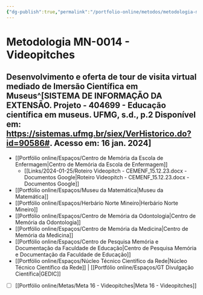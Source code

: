 ```yaml
---
{"dg-publish":true,"permalink":"/portfolio-online/metodos/metodologia-mn-0014-videopitches/","tags":["💼/🎯/🛠️"],"created":"2024-02-05T11:59:49.070-03:00","updated":"2024-02-05T11:37:13.272-03:00"}
---
```



# Metodologia MN-0014 - Videopitches

## Desenvolvimento e oferta de tour de visita virtual mediado de Imersão Científica em Museus^[SISTEMA DE INFORMAÇÃO DA EXTENSÃO. **Projeto - 404699 - Educação científica em museus**. UFMG, s.d., p.2 Disponível em: <https://sistemas.ufmg.br/siex/VerHistorico.do?id=90586#>. Acesso em: 16 jan. 2024]

- [[Portfólio online/Espaços/Centro de Memória da Escola de Enfermagem\|Centro de Memória da Escola de Enfermagem]]
	- [[Links/2024-01-25/Roteiro Videopitch - CEMENF_15.12.23.docx - Documentos Google\|Roteiro Videopitch - CEMENF_15.12.23.docx - Documentos Google]]
- [[Portfólio online/Espaços/Museu da Matemática\|Museu da Matemática]]
- [[Portfólio online/Espaços/Herbário Norte Mineiro\|Herbário Norte Mineiro]]
- [[Portfólio online/Espaços/Centro de Memória da Odontologia\|Centro de Memória da Odontologia]]
- [[Portfólio online/Espaços/Centro de Memória da Medicina\|Centro de Memória da Medicina]]
- [[Portfólio online/Espaços/Centro de Pesquisa Memória e Documentação da Faculdade de Educação\|Centro de Pesquisa Memória e Documentação da Faculdade de Educação]]
- [[Portfólio online/Espaços/Núcleo Técnico Científico da Rede\|Núcleo Técnico Científico da Rede]] | [[Portfólio online/Espaços/GT Divulgação Científica\|GEDIC]]

- [ ] [[Portfólio online/Metas/Meta 16 - Videopitches\|Meta 16 - Videopitches]]